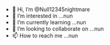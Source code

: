 - 👋 Hi, I’m @Null12345nightmare
- 👀 I’m interested in ...nun
- 🌱 I’m currently learning ...nun
- 💞️ I’m looking to collaborate on ...nun
- 📫 How to reach me ...nun

<!---
Null12345nightmare/Null12345nightmare is a ✨ special ✨ repository because its `README.md` (this file) appears on your GitHub profile.
You can click the Preview link to take a look at your changes.
--->
